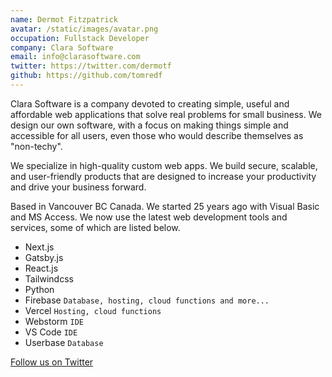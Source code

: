 ```yaml
---
name: Dermot Fitzpatrick
avatar: /static/images/avatar.png
occupation: Fullstack Developer
company: Clara Software
email: info@clarasoftware.com
twitter: https://twitter.com/dermotf
github: https://github.com/tomredf
---
```


Clara Software is a company devoted to creating simple, useful and affordable web applications that solve real problems for small business. We design our own software, with a focus on making things simple and accessible for all users, even those who would describe themselves as "non-techy".

We specialize in high-quality custom web apps. We build secure, scalable, and user-friendly products that are designed to increase your productivity and drive your business forward.

Based in Vancouver BC Canada. We started 25 years ago with Visual Basic and MS Access.
We now use the latest web development tools and services, some of which are listed below.

- Next.js
- Gatsby.js
- React.js
- Tailwindcss
- Python
- Firebase `Database, hosting, cloud functions and more...`
- Vercel `Hosting, cloud functions`
- Webstorm `IDE`
- VS Code `IDE`
- Userbase `Database`

[//]: # 'Thank you for taking the time to read. If you have any questions or want to see more from me, please '

[Follow us on Twitter](https://twitter.com/dermotf)
